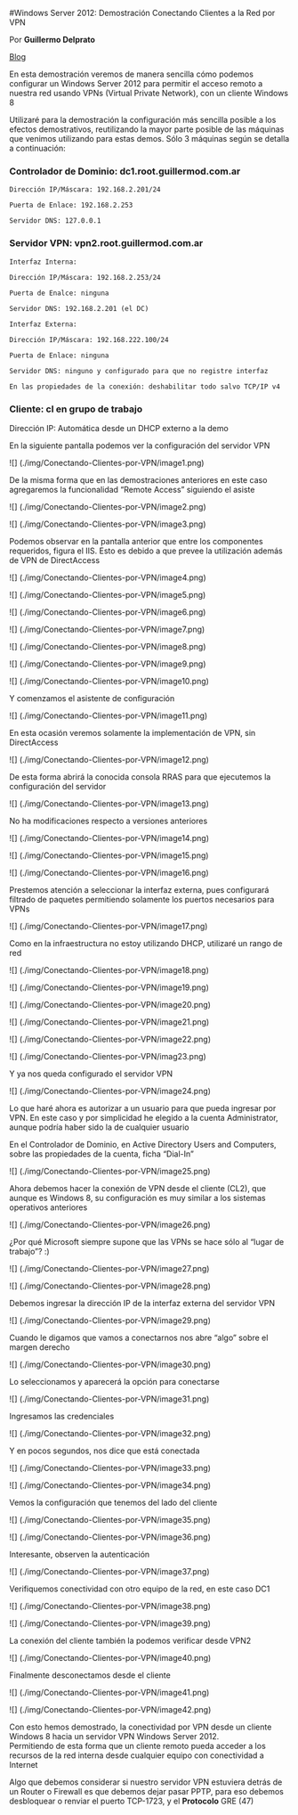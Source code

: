 <properties
	pageTitle="Windows Server 2012: Demostración Conectando Clientes a la Red por VPN"
	description="Windows Server 2012: Demostración Conectando Clientes a la Red por VPN"
	services="windows"
	documentationCenter=""
	authors="andygonusa"
	manager=""
	editor="andygonusa"/>

<tags
	ms.service="windows"
	ms.workload="identity"
	ms.tgt_pltfrm="na"
	ms.devlang="na"
	ms.topic="how-to-article"
	ms.date="05/16/2016"
	ms.author="andygonusa"/>



#Windows Server 2012: Demostración Conectando Clientes a la Red por VPN

Por **Guillermo Delprato**

[Blog](http://windowserver.wordpress.com/)

En esta demostración veremos de manera sencilla cómo podemos configurar
un Windows Server 2012 para permitir el acceso remoto a nuestra red
usando VPNs (Virtual Private Network), con un cliente Windows 8

Utilizaré para la demostración la configuración más sencilla posible a
los efectos demostrativos, reutilizando la mayor parte posible de las
máquinas que venimos utilizando para estas demos. Sólo 3 máquinas según
se detalla a continuación:

### Controlador de Dominio: dc1.root.guillermod.com.ar

    Dirección IP/Máscara: 192.168.2.201/24

    Puerta de Enlace: 192.168.2.253

    Servidor DNS: 127.0.0.1

### Servidor VPN: vpn2.root.guillermod.com.ar

    Interfaz Interna:

    Dirección IP/Máscara: 192.168.2.253/24

    Puerta de Enalce: ninguna

    Servidor DNS: 192.168.2.201 (el DC)

    Interfaz Externa:

    Dirección IP/Máscara: 192.168.222.100/24

    Puerta de Enlace: ninguna

    Servidor DNS: ninguno y configurado para que no registre interfaz

    En las propiedades de la conexión: deshabilitar todo salvo TCP/IP v4

### Cliente: cl en grupo de trabajo

Dirección IP: Automática desde un DHCP externo a la demo

En la siguiente pantalla podemos ver la configuración del servidor VPN

![] (./img/Conectando-Clientes-por-VPN/image1.png)

De la misma forma que en las demostraciones anteriores en este caso
agregaremos la funcionalidad “Remote Access” siguiendo el asiste

![] (./img/Conectando-Clientes-por-VPN/image2.png)

![] (./img/Conectando-Clientes-por-VPN/image3.png)


Podemos observar en la pantalla anterior que entre los componentes
requeridos, figura el IIS. Esto es debido a que prevee la utilización
además de VPN de DirectAccess

![] (./img/Conectando-Clientes-por-VPN/image4.png)

![] (./img/Conectando-Clientes-por-VPN/image5.png)

![] (./img/Conectando-Clientes-por-VPN/image6.png)

![] (./img/Conectando-Clientes-por-VPN/image7.png)

![] (./img/Conectando-Clientes-por-VPN/image8.png)

![] (./img/Conectando-Clientes-por-VPN/image9.png)

![] (./img/Conectando-Clientes-por-VPN/image10.png)

Y comenzamos el asistente de configuración

![] (./img/Conectando-Clientes-por-VPN/image11.png)

En esta ocasión veremos solamente la implementación de VPN, sin
DirectAccess

![] (./img/Conectando-Clientes-por-VPN/image12.png)

De esta forma abrirá la conocida consola RRAS para que ejecutemos la
configuración del servidor

![] (./img/Conectando-Clientes-por-VPN/image13.png)

No ha modificaciones respecto a versiones anteriores

![] (./img/Conectando-Clientes-por-VPN/image14.png)

![] (./img/Conectando-Clientes-por-VPN/image15.png)

![] (./img/Conectando-Clientes-por-VPN/image16.png)

Prestemos atención a seleccionar la interfaz externa, pues configurará
filtrado de paquetes permitiendo solamente los puertos necesarios para
VPNs

![] (./img/Conectando-Clientes-por-VPN/image17.png)

Como en la infraestructura no estoy utilizando DHCP, utilizaré un rango
de red

![] (./img/Conectando-Clientes-por-VPN/image18.png)

![] (./img/Conectando-Clientes-por-VPN/image19.png)

![] (./img/Conectando-Clientes-por-VPN/image20.png)

![] (./img/Conectando-Clientes-por-VPN/image21.png)

![] (./img/Conectando-Clientes-por-VPN/image22.png)

![] (./img/Conectando-Clientes-por-VPN/imag23.png)

Y ya nos queda configurado el servidor VPN

![] (./img/Conectando-Clientes-por-VPN/image24.png)

Lo que haré ahora es autorizar a un usuario para que pueda ingresar por
VPN. En este caso y por simplicidad he elegido a la cuenta
Administrator, aunque podría haber sido la de cualquier usuario

En el Controlador de Dominio, en Active Directory Users and Computers,
sobre las propiedades de la cuenta, ficha “Dial-In”

![] (./img/Conectando-Clientes-por-VPN/image25.png)

Ahora debemos hacer la conexión de VPN desde el cliente (CL2), que
aunque es Windows 8, su configuración es muy similar a los sistemas
operativos anteriores

![] (./img/Conectando-Clientes-por-VPN/image26.png)

¿Por qué Microsoft siempre supone que las VPNs se hace sólo al “lugar de
trabajo”? :)

![] (./img/Conectando-Clientes-por-VPN/image27.png)

![] (./img/Conectando-Clientes-por-VPN/image28.png)

Debemos ingresar la dirección IP de la interfaz externa del servidor VPN

![] (./img/Conectando-Clientes-por-VPN/image29.png)

Cuando le digamos que vamos a conectarnos nos abre “algo” sobre el
margen derecho

![] (./img/Conectando-Clientes-por-VPN/image30.png)

Lo seleccionamos y aparecerá la opción para conectarse

![] (./img/Conectando-Clientes-por-VPN/image31.png)

Ingresamos las credenciales

![] (./img/Conectando-Clientes-por-VPN/image32.png)

Y en pocos segundos, nos dice que está conectada

![] (./img/Conectando-Clientes-por-VPN/image33.png)

![] (./img/Conectando-Clientes-por-VPN/image34.png)

Vemos la configuración que tenemos del lado del cliente

![] (./img/Conectando-Clientes-por-VPN/image35.png)

![] (./img/Conectando-Clientes-por-VPN/image36.png)

Interesante, observen la autenticación

![] (./img/Conectando-Clientes-por-VPN/image37.png)

Verifiquemos conectividad con otro equipo de la red, en este caso DC1

![] (./img/Conectando-Clientes-por-VPN/image38.png)

![] (./img/Conectando-Clientes-por-VPN/image39.png)

La conexión del cliente también la podemos verificar desde VPN2

![] (./img/Conectando-Clientes-por-VPN/image40.png)

Finalmente desconectamos desde el cliente

![] (./img/Conectando-Clientes-por-VPN/image41.png)

![] (./img/Conectando-Clientes-por-VPN/image42.png)

Con esto hemos demostrado, la conectividad por VPN desde un cliente
Windows 8 hacia un servidor VPN Windows Server 2012.\
Permitiendo de esta forma que un cliente remoto pueda acceder a los
recursos de la red interna desde cualquier equipo con conectividad a
Internet

Algo que debemos considerar si nuestro servidor VPN estuviera detrás de
un Router o Firewall es que debemos dejar pasar PPTP, para eso debemos
desbloquear o renviar el puerto TCP-1723, y el **Protocolo** GRE (47)
